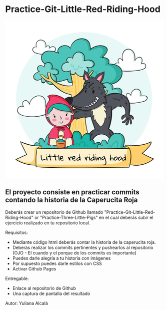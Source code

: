 # Practice-Git-Little-Red-Riding-Hood
    
<a href="">
    <img src="images/little_readme.jpg" class="readme"/>
  </a>
<link rel="stylesheet" href="css/readme.css" />


## El proyecto consiste en practicar commits contando la historia de  la Caperucita Roja
Deberás crear un repositorio de Github llamado "Practice-Git-Little-Red-Riding-Hood" or "Practice-Three-Little-Pigs" en el cual deberás subir el ejercicio realizado en tu repositorio local.


Requisitos:
- Mediante código html deberás contar la historia de la caperucita roja.
- Deberás realizar los commits pertinentes y pushearlos al repositorio (OJO - El cuando y el porque de los commits es importante)
- Puedes darle alegría a tu historia con imágenes
- Por supuesto puedes darle estilos con CSS
- Activar Github Pages

Entregable:
- Enlace al repositorio de Github
- Una captura de pantalla del resultado

Autor: Yuliana Alcalá

